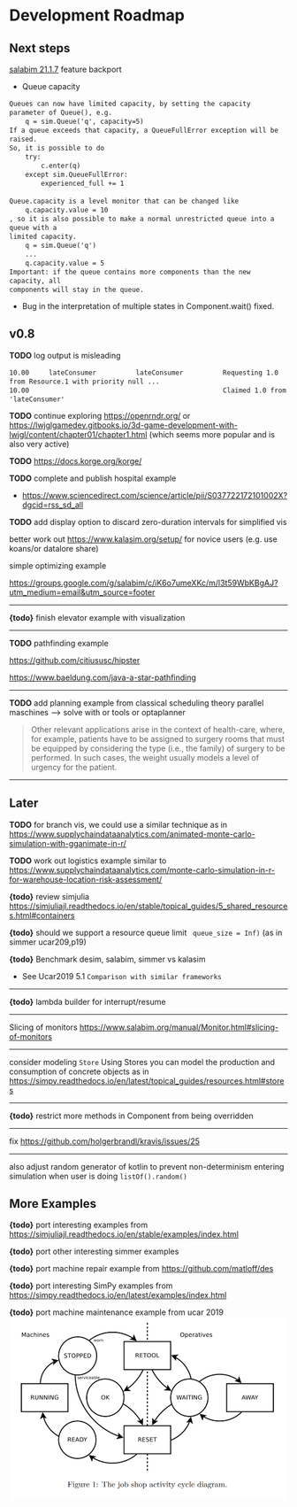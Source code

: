 # Development Roadmap


## Next steps

[salabim 21.1.7](https://mail.google.com/mail/u/0/#inbox/FMfcgzGllVgcWzCKtwHNCjgLLqMPccJG) feature backport

* Queue capacity
```
Queues can now have limited capacity, by setting the capacity parameter of Queue(), e.g.
    q = sim.Queue('q', capacity=5)
If a queue exceeds that capacity, a QueueFullError exception will be raised.
So, it is possible to do
    try:
        c.enter(q)
    except sim.QueueFullError:
        experienced_full += 1
     
Queue.capacity is a level monitor that can be changed like
    q.capacity.value = 10
, so it is also possible to make a normal unrestricted queue into a queue with a
limited capacity.
    q = sim.Queue('q')
    ...
    q.capacity.value = 5
Important: if the queue contains more components than the new capacity, all
components will stay in the queue.
```

* Bug in the interpretation of multiple states in Component.wait() fixed.



## v0.8

**TODO** log output is misleading

```
10.00     lateConsumer          lateConsumer          Requesting 1.0 from Resource.1 with priority null ...
10.00                                                 Claimed 1.0 from 'lateConsumer'
```

**TODO** continue exploring https://openrndr.org/ or https://lwjglgamedev.gitbooks.io/3d-game-development-with-lwjgl/content/chapter01/chapter1.html (which seems more popular and is also very active)

**TODO** https://docs.korge.org/korge/

**TODO** complete and publish hospital example
* https://www.sciencedirect.com/science/article/pii/S037722172101002X?dgcid=rss_sd_all

**TODO** add display option to discard zero-duration intervals for simplified vis

better work out https://www.kalasim.org/setup/ for novice users (e.g. use koans/or datalore share)

simple optimizing example

https://groups.google.com/g/salabim/c/iK6o7umeXKc/m/l3t59WbKBgAJ?utm_medium=email&utm_source=footer

---

**{todo}** finish elevator example with visualization

---
**TODO** pathfinding example

https://github.com/citiususc/hipster

https://www.baeldung.com/java-a-star-pathfinding

---

**TODO** add planning example from classical scheduling theory
parallel maschines --> solve with or tools or optaplanner

> Other relevant applications arise in the context of health-care, where, for example, patients have to be assigned to surgery rooms that must be
equipped by considering the type (i.e., the family) of surgery to
be performed. In such cases, the weight usually models a level of
urgency for the patient.

---
## Later

**TODO** for branch vis, we could use a similar technique as in https://www.supplychaindataanalytics.com/animated-monte-carlo-simulation-with-gganimate-in-r/

**TODO** work out logistics example similar to <https://www.supplychaindataanalytics.com/monte-carlo-simulation-in-r-for-warehouse-location-risk-assessment/>

**{todo}** review simjulia <https://simjuliajl.readthedocs.io/en/stable/topical_guides/5_shared_resources.html#containers>

**{todo}** should we support a resource queue limit ` queue_size = Inf)` (as in simmer ucar209,p19)

**{todo}** Benchmark desim, salabim, simmer vs kalasim
* See Ucar2019  5.1 `Comparison with similar frameworks`

---
**{todo}** lambda builder for interrupt/resume

---

Slicing of monitors <https://www.salabim.org/manual/Monitor.html#slicing-of-monitors>

---

consider modeling `Store` Using Stores you can model the production and consumption of concrete objects as in <https://simpy.readthedocs.io/en/latest/topical_guides/resources.html#stores>

---

**{todo}** restrict more methods in Component from being overridden


---

fix <https://github.com/holgerbrandl/kravis/issues/25>

---

also adjust random generator of kotlin to prevent non-determinism entering simulation when user is doing `listOf().random()`


## More Examples

**{todo}** port interesting examples from <https://simjuliajl.readthedocs.io/en/stable/examples/index.html>

**{todo}** port other interesting simmer examples

**{todo}** port machine repair example from  <https://github.com/matloff/des>

**{todo}** port interesting SimPy examples from <https://simpy.readthedocs.io/en/latest/examples/index.html>

**{todo}** port  machine maintenance example from ucar 2019
![](.roadmap_images/2bad897b.png)
